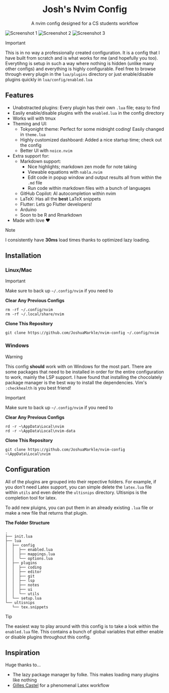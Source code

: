 <h1 align="center">Josh's Nvim Config</h1>

<p align="center">A nvim config designed for a CS students workflow</p>

![Screenshot 1](https://github.com/JoshuaMarkle/nvim-config/blob/main/docs/screenshot1.png?raw=true)
![Screenshot 2](https://github.com/JoshuaMarkle/nvim-config/blob/main/docs/screenshot2.png?raw=true)
![Screenshot 3](https://github.com/JoshuaMarkle/nvim-config/blob/main/docs/screenshot3.png?raw=true)

> [!IMPORTANT]
> This is in no way a professionally created configuration. It is a config that I have built from scratch and is what works for me (and hopefully you too). Everytihng is setup in such a way where nothing is hidden (unlike many other configs) and everything is highly configurable. Feel free to browse through every plugin in the `lua/plugins` directory or just enable/disable plugins quickly in `lua/config/enabled.lua`

## Features

- Unabstracted plugins: Every plugin has their own `.lua` file; easy to find
- Easily enable/disable plugins with the `enabled.lua` in the config directory
- Works will with tmux
- Theming and UI:
  - Tokyonight theme: Perfect for some midnight coding! Easily changed in `theme.lua`
  - Highly customized dashboard: Added a nice startup time; check out the config
  - Better UI with `noice.nvim`
- Extra support for:
  - Markdown support:
    - Nice highlights; markdown zen mode for note taking
    - Viewable equations with `nabla.nvim`
    - Edit code in popup window and output results all from within the `.md` file
    - Run code within markdown files with a bunch of languages
  - GitHub Copilot: AI autocompletion within nvim
  - LaTeX: Has all the **best** LaTeX snippets
  - Flutter: Lets go Flutter developers!
  - Arduino
  - Soon to be R and Rmarkdown
- Made with love :heart:

> [!NOTE]
> I consistently have **30ms** load times thanks to optimized lazy loading.

## Installation

### Linux/Mac

> [!IMPORTANT]  
> Make sure to back up `~/.config/nvim` if you need to

**Clear Any Previous Configs**

```
rm -rf ~/.config/nvim
rm -rf ~/.local/share/nvim
```

**Clone This Repository**

```
git clone https://github.com/JoshuaMarkle/nvim-config ~/.config/nvim
```

### Windows

> [!WARNING]  
> This config **should** work with on Windows for the most part. There are some packages that need to be installed in order for the entire configuration to work, mainly the LSP support. I have found that installing the chocolately package manager is the best way to install the dependencies.
> Vim's `:checkhealth` is you best friend!

> [!IMPORTANT]  
> Make sure to back up `~/.config/nvim` if you need to

**Clear Any Previous Configs**

```
rd -r ~\AppData\Local\nvim
rd -r ~\AppData\Local\nvim-data
```

**Clone This Repository**

```
git clone https://github.com/JoshuaMarkle/nvim-config ~\AppData\Local\nvim
```

## Configuration

All of the plugins are grouped into their repective folders. For example, if you don't need Latex support, you can simple delete the `latex.lua` file within `utils` and even delete the `ultisnips` directory. Ultisnips is the completion tool for latex.

To add new pluigns, you can put them in an already existing `.lua` file or make a new file that returns that plugin.

**The Folder Structure**

```
.
├── init.lua
├── lua
│  ├── config
│  │  ├── enabled.lua
│  │  ├── mappings.lua
│  │  └── options.lua
│  ├── plugins
│  │  ├── coding
│  │  ├── editor
│  │  ├── git
│  │  ├── lsp
│  │  ├── notes
│  │  ├── ui
│  │  └── utils
│  └── setup.lua
└── ultisnips
   └── tex.snippets
```

> [!TIP]
> The easiest way to play around with this config is to take a look within the `enabled.lua` file. This contains a bunch of global variables that either enable or disable plugins throughout this config.

## Inspiration

Huge thanks to...

- The lazy package manager by folke. This makes loading many plugins like nothing
- [Gilles Castel](https://castel.dev/) for a phenomenal Latex workflow
